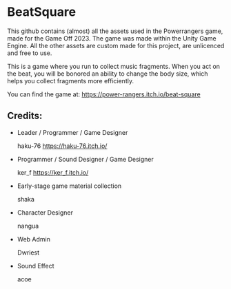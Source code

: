 # BeatSquare
This github contains (almost) all the assets used in the Powerrangers game, made for the Game Off 2023. The game was made within the Unity Game Engine.
All the other assets are custom made for this project, are unlicenced and free to use.

This is a game where you run to collect music fragments. When you act on the beat, you will be bonored an ability to change the body size, which helps you collect fragments more efficiently.

You can find the game at: https://power-rangers.itch.io/beat-square

## Credits:

- Leader / Programmer / Game Designer

  haku-76                                 https://haku-76.itch.io/

- Programmer / Sound Designer / Game Designer

  ker_f                                   https://ker_f.itch.io/

- Early-stage game material collection

  shaka

- Character Designer

  nangua

- Web Admin

  Dwriest

- Sound Effect

  acoe
